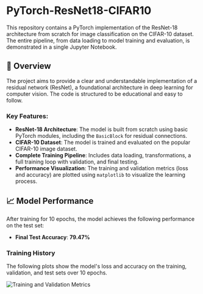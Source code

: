 # PyTorch-ResNet18-CIFAR10

This repository contains a PyTorch implementation of the ResNet-18 architecture from scratch for image classification on the CIFAR-10 dataset. The entire pipeline, from data loading to model training and evaluation, is demonstrated in a single Jupyter Notebook.

## 📝 Overview

The project aims to provide a clear and understandable implementation of a residual network (ResNet), a foundational architecture in deep learning for computer vision. The code is structured to be educational and easy to follow.

### Key Features:
* **ResNet-18 Architecture**: The model is built from scratch using basic PyTorch modules, including the `BasicBlock` for residual connections.
* **CIFAR-10 Dataset**: The model is trained and evaluated on the popular CIFAR-10 image dataset.
* **Complete Training Pipeline**: Includes data loading, transformations, a full training loop with validation, and final testing.
* **Performance Visualization**: The training and validation metrics (loss and accuracy) are plotted using `matplotlib` to visualize the learning process.

## 📈 Model Performance

After training for 10 epochs, the model achieves the following performance on the test set:

* **Final Test Accuracy**: **79.47%**

### Training History
The following plots show the model's loss and accuracy on the training, validation, and test sets over 10 epochs.

![Training and Validation Metrics](py_resnet.ipynb#cell-432316b1)

